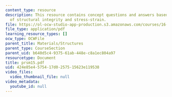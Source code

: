 ```yaml
---
content_type: resource
description: This resource contains concept questions and answers based on concept
  of structural integrity and stress-strain.
file: https://ol-ocw-studio-app-production.s3.amazonaws.com/courses/16-01-unified-engineering-i-ii-iii-iv-fall-2005-spring-2006/424e85e4575417d0257515623e119538_prsm15.pdf
file_type: application/pdf
learning_resource_types: []
ocw_type: OCWFile
parent_title: Materials/Structures
parent_type: CourseSection
parent_uid: b640d5c4-9375-61ab-448e-c8a1ec804a97
resourcetype: Document
title: prsm15.pdf
uid: 424e85e4-5754-17d0-2575-15623e119538
video_files:
  video_thumbnail_file: null
video_metadata:
  youtube_id: null
---
```


